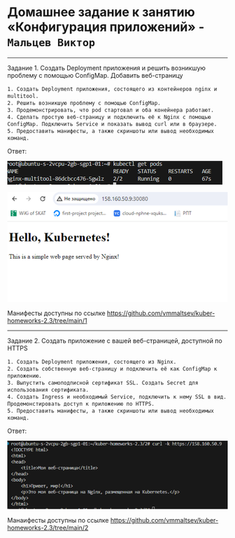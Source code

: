 # Домашнее задание к занятию «Конфигурация приложений» - `Мальцев Виктор`

---

Задание 1. Создать Deployment приложения и решить возникшую проблему с помощью ConfigMap. Добавить веб-страницу

    1. Создать Deployment приложения, состоящего из контейнеров nginx и multitool.
    2. Решить возникшую проблему с помощью ConfigMap.
    3. Продемонстрировать, что pod стартовал и оба конейнера работают.
    4. Сделать простую веб-страницу и подключить её к Nginx с помощью ConfigMap. Подключить Service и показать вывод curl или в браузере.
    5. Предоставить манифесты, а также скриншоты или вывод необходимых команд.


Ответ:

![alt text](https://github.com/vmmaltsev/screenshot/blob/main/Screenshot_143.png)

![alt text](https://github.com/vmmaltsev/screenshot/blob/main/Screenshot_144.png)

Манифесты доступны по ссылке https://github.com/vmmaltsev/kuber-homeworks-2.3/tree/main/1

------

Задание 2. Создать приложение с вашей веб-страницей, доступной по HTTPS

    1. Создать Deployment приложения, состоящего из Nginx.
    2. Создать собственную веб-страницу и подключить её как ConfigMap к приложению.
    3. Выпустить самоподписной сертификат SSL. Создать Secret для использования сертификата.
    4. Создать Ingress и необходимый Service, подключить к нему SSL в вид. Продемонстировать доступ к приложению по HTTPS.
    5. Предоставить манифесты, а также скриншоты или вывод необходимых команд.

Ответ:

![alt text](https://github.com/vmmaltsev/screenshot/blob/main/Screenshot_145.png)

Манаифесты доступны по ссылке https://github.com/vmmaltsev/kuber-homeworks-2.3/tree/main/2

